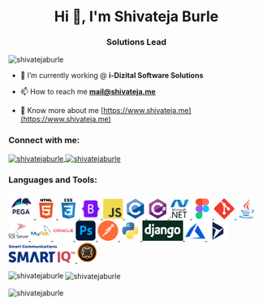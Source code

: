 <!--
### Hi there 👋

**shivatejaburle/ShivatejaBurle** is a ✨ _special_ ✨ repository because its `README.md` (this file) appears on your GitHub profile.

Here are some ideas to get you started:

- 🔭 I’m currently working on ...
- 🌱 I’m currently learning ...
- 👯 I’m looking to collaborate on ...
- 🤔 I’m looking for help with ...
- 💬 Ask me about ...
- 📫 How to reach me: ...
- 😄 Pronouns: ...
- ⚡ Fun fact: ...

[![Shivateja Burle's GitHub stats](https://github-readme-stats.vercel.app/api?username=shivatejaburle)](#)

[![Top Langs](https://github-readme-stats.vercel.app/api/top-langs/?username=shivatejaburle&layout=compact)](#)

-->

<h1 align="center">Hi 👋, I'm Shivateja Burle</h1>
<h3 align="center">Solutions Lead</h3>

<p align="left"> <img src="https://komarev.com/ghpvc/?username=shivatejaburle&label=Profile%20views&color=0e75b6&style=flat" alt="shivatejaburle" /> </p>

- 🔭 I’m currently working @ **i-Dizital Software Solutions**

- 📫 How to reach me **mail@shivateja.me**

- 📄 Know more about me [https://www.shivateja.me](https://www.shivateja.me)

<h3 align="left">Connect with me:</h3>
<p align="left">
  <a href="https://linkedin.com/in/shivatejaburle" target="blank">
    <img align="center" src="https://raw.githubusercontent.com/rahuldkjain/github-profile-readme-generator/master/src/images/icons/Social/linked-in-alt.svg" alt="shivatejaburle" height="30" width="40" />
  </a>
  <a href="https://codepen.io/shivatejaburle" target="blank">
  <img align="center" src="https://raw.githubusercontent.com/rahuldkjain/github-profile-readme-generator/master/src/images/icons/Social/codepen.svg" alt="shivatejaburle" height="30" width="40" />
  </a>
</p>

<h3 align="left">Languages and Tools:</h3>
<p align="left">
   <a href="https://www.pega.com/" target="_blank">
    <img src="https://github.com/shivatejaburle/ShivatejaBurle/blob/main/logos/pega_logo_vertical.png" alt="pega" width="50" height="50"/>
  </a>
  
  <a href="https://www.w3.org/html/" target="_blank">
    <img src="https://github.com/shivatejaburle/ShivatejaBurle/blob/main/logos/html5-original-wordmark.svg" alt="html5" width="40" height="40"/>
  </a>
  
  <a href="https://www.w3schools.com/css/" target="_blank"> 
    <img src="https://github.com/shivatejaburle/ShivatejaBurle/blob/main/logos/css3-original-wordmark.svg" alt="css3" width="40" height="40"/> 
  </a> 
   
  <a href="https://getbootstrap.com" target="_blank"> 
    <img src="https://github.com/shivatejaburle/ShivatejaBurle/blob/main/logos/bootstrap-logo.png" alt="bootstrap" width="40" height="40"/> 
  </a>
  
  <a href="https://developer.mozilla.org/en-US/docs/Web/JavaScript" target="_blank"> 
    <img src="https://github.com/shivatejaburle/ShivatejaBurle/blob/main/logos/javascript-original.svg" alt="javascript" width="40" height="40"/> 
  </a>
  
  <a href="https://www.cprogramming.com/" target="_blank"> 
    <img src="https://github.com/shivatejaburle/ShivatejaBurle/blob/main/logos/c-original.svg" alt="c" width="40" height="40"/> 
  </a>
  
  <a href="https://www.w3schools.com/cs/" target="_blank"> 
    <img src="https://github.com/shivatejaburle/ShivatejaBurle/blob/main/logos/csharp-original.svg" alt="csharp" width="40" height="40"/> 
  </a> 
  
  <a href="https://dotnet.microsoft.com/" target="_blank"> 
    <img src="https://github.com/shivatejaburle/ShivatejaBurle/blob/main/logos/dot-net-original-wordmark.svg" alt="dotnet" width="40" height="40"/> 
  </a> 
  
  <a href="https://www.figma.com/" target="_blank"> 
    <img src="https://github.com/shivatejaburle/ShivatejaBurle/blob/main/logos/figma.svg" alt="figma" width="40" height="40"/> 
  </a>
  
  <a href="https://git-scm.com/" target="_blank">
    <img src="https://github.com/shivatejaburle/ShivatejaBurle/blob/main/logos/git.svg" alt="git" width="40" height="40"/> 
  </a>
  
  <a href="https://www.java.com" target="_blank"> 
    <img src="https://github.com/shivatejaburle/ShivatejaBurle/blob/main/logos/java-original.svg" alt="java" width="40" height="40"/>
  </a> 
   
  <a href="https://www.microsoft.com/en-us/sql-server" target="_blank"> 
    <img src="https://github.com/shivatejaburle/ShivatejaBurle/blob/main/logos/sql-server.svg" alt="mssql" width="40" height="40"/> 
  </a> 
  
  <a href="https://www.mysql.com/" target="_blank"> 
    <img src="https://github.com/shivatejaburle/ShivatejaBurle/blob/main/logos/mysql.svg" alt="mysql" width="40" height="40"/> 
  </a> 
  <a href="https://www.oracle.com/" target="_blank"> 
    <img src="https://github.com/shivatejaburle/ShivatejaBurle/blob/main/logos/oracle-original.svg" alt="oracle" width="40" height="40"/> 
  </a> 
  
  <a href="https://www.photoshop.com/en" target="_blank"> 
    <img src="https://github.com/shivatejaburle/ShivatejaBurle/blob/main/logos/Adobe-Photoshop-Logo.png" alt="photoshop" width="40" height="40"/> 
  </a> 
  
  <a href="https://postman.com" target="_blank"> 
    <img src="https://github.com/shivatejaburle/ShivatejaBurle/blob/main/logos/postman.svg" alt="postman" width="40" height="40"/> 
  </a> 
  
  <a href="https://www.python.org" target="_blank"> 
    <img src="https://github.com/shivatejaburle/ShivatejaBurle/blob/main/logos/python-original.svg" alt="python" width="40" height="40"/> 
  </a>

  <a href="https://www.djangoproject.com/" target="_blank"> 
    <img src="https://github.com/shivatejaburle/ShivatejaBurle/blob/main/logos/django-logo.png" alt="django" width="80" height="40"/> 
  </a>
  
  <a href="https://azure.microsoft.com/en-in/" target="_blank"> 
    <img src="https://github.com/shivatejaburle/ShivatejaBurle/blob/main/logos/microsoft_azure-icon.svg" alt="azure" width="40" height="40"/> 
  </a>

  <a href="https://azure.microsoft.com/en-in/" target="_blank"> 
    <img src="https://github.com/shivatejaburle/ShivatejaBurle/blob/main/logos/dynamics-365-logo.png" alt="dynamics365" width="40" height="40"/> 
  </a>
  
  <a href="https://www.smartcommunications.com/products/smartiq//" target="_blank"> 
    <img src="https://github.com/shivatejaburle/ShivatejaBurle/blob/main/logos/smart-iq.png" alt="SmartIQ" height="35"/> 
  </a>
  
   <a href="https://business.adobe.com/in/products/experience-manager/adobe-experience-manager.html" target="_blank"> 
    <img src="https://github.com/shivatejaburle/ShivatejaBurle/blob/main/logos/adobe-aem.png" alt="AEM" width="40" height="40"/>   </a>
  
</p>

<p><img align="left" src="https://github-readme-stats.vercel.app/api/top-langs?username=shivatejaburle&show_icons=true&locale=en&layout=compact" alt="shivatejaburle" /></p>

<p>&nbsp;<img align="center" src="https://github-readme-stats.vercel.app/api?username=shivatejaburle&show_icons=true&locale=en" alt="shivatejaburle" /></p>

<p><img align="center" src="https://github-readme-streak-stats.herokuapp.com/?user=shivatejaburle&" alt="shivatejaburle" /></p>
